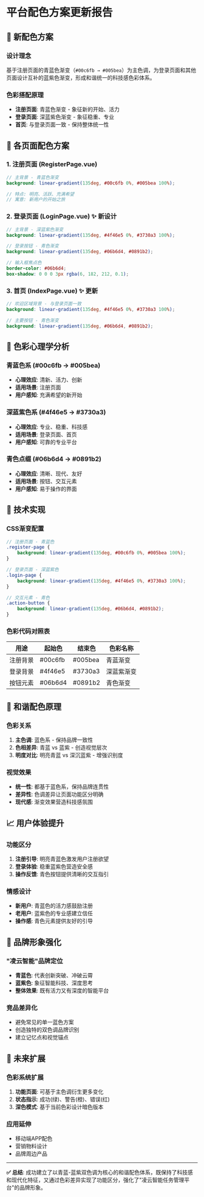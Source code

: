 # 平台配色方案更新报告

## 🎨 新配色方案

### 设计理念

基于注册页面的青蓝色渐变（`#00c6fb → #005bea`）为主色调，为登录页面和其他页面设计互补的蓝紫色渐变，形成和谐统一的科技感色彩体系。

### 色彩搭配原理

- **注册页面**: 青蓝色渐变 - 象征新的开始、活力
- **登录页面**: 深蓝紫色渐变 - 象征稳重、专业
- **首页**: 与登录页面一致 - 保持整体统一性

## 📱 各页面配色方案

### 1. 注册页面 (RegisterPage.vue)

```scss
// 主背景 - 青蓝色渐变
background: linear-gradient(135deg, #00c6fb 0%, #005bea 100%);

// 特点: 明亮、活跃、充满希望
// 寓意: 新用户的开始之旅
```

### 2. 登录页面 (LoginPage.vue) ✨ 新设计

```scss
// 主背景 - 深蓝紫色渐变
background: linear-gradient(135deg, #4f46e5 0%, #3730a3 100%);

// 登录按钮 - 青色渐变
background: linear-gradient(135deg, #06b6d4, #0891b2);

// 输入框焦点色
border-color: #06b6d4;
box-shadow: 0 0 0 3px rgba(6, 182, 212, 0.1);
```

### 3. 首页 (IndexPage.vue) ✨ 更新

```scss
// 欢迎区域背景 - 与登录页面一致
background: linear-gradient(135deg, #4f46e5 0%, #3730a3 100%);

// 主要按钮 - 青色渐变
background: linear-gradient(135deg, #06b6d4, #0891b2);
```

## 🎯 色彩心理学分析

### 青蓝色系 (#00c6fb → #005bea)

- **心理效应**: 清新、活力、创新
- **适用场景**: 注册页面
- **用户感知**: 充满希望的新开始

### 深蓝紫色系 (#4f46e5 → #3730a3)

- **心理效应**: 专业、稳重、科技感
- **适用场景**: 登录页面、首页
- **用户感知**: 可靠的专业平台

### 青色点缀 (#06b6d4 → #0891b2)

- **心理效应**: 清晰、现代、友好
- **适用场景**: 按钮、交互元素
- **用户感知**: 易于操作的界面

## 🔧 技术实现

### CSS渐变配置

```scss
// 注册页面 - 青蓝色
.register-page {
    background: linear-gradient(135deg, #00c6fb 0%, #005bea 100%);
}

// 登录页面 - 深蓝紫色
.login-page {
    background: linear-gradient(135deg, #4f46e5 0%, #3730a3 100%);
}

// 交互元素 - 青色
.action-button {
    background: linear-gradient(135deg, #06b6d4, #0891b2);
}
```

### 色彩代码对照表

| 用途     | 起始色  | 结束色  | 色彩名称   |
| -------- | ------- | ------- | ---------- |
| 注册背景 | #00c6fb | #005bea | 青蓝渐变   |
| 登录背景 | #4f46e5 | #3730a3 | 深蓝紫渐变 |
| 按钮元素 | #06b6d4 | #0891b2 | 青色渐变   |

## 🎨 和谐配色原理

### 色彩关系

1. **主色调**: 蓝色系 - 保持品牌一致性
2. **色相差异**: 青蓝 vs 蓝紫 - 创造视觉层次
3. **明度对比**: 明亮青蓝 vs 深沉蓝紫 - 增强识别度

### 视觉效果

- **统一性**: 都基于蓝色系，保持品牌连贯性
- **差异性**: 色调差异让页面功能区分明确
- **现代感**: 渐变效果营造科技感氛围

## 📈 用户体验提升

### 功能区分

1. **注册引导**: 明亮青蓝色激发用户注册欲望
2. **登录体验**: 稳重蓝紫色营造安全感
3. **操作反馈**: 青色按钮提供清晰的交互指引

### 情感设计

- **新用户**: 青蓝色的活力感鼓励注册
- **老用户**: 蓝紫色的专业感建立信任
- **操作感**: 青色元素提供友好的引导

## 🚀 品牌形象强化

### "凌云智能"品牌定位

- **青蓝色**: 代表创新突破、冲破云霄
- **蓝紫色**: 象征智能科技、深度思考
- **整体效果**: 既有活力又有深度的智能平台

### 竞品差异化

- 避免常见的单一蓝色方案
- 创造独特的双色调品牌识别
- 建立记忆点和视觉锚点

## 🔮 未来扩展

### 色彩系统扩展

1. **功能页面**: 可基于主色调衍生更多变化
2. **状态指示**: 成功(绿)、警告(橙)、错误(红)
3. **深色模式**: 基于当前色彩设计暗色版本

### 应用延伸

- 移动端APP配色
- 营销物料设计
- 品牌周边产品

---

**✅ 总结**: 成功建立了以青蓝-蓝紫双色调为核心的和谐配色体系，既保持了科技感和现代化特征，又通过色彩差异实现了功能区分，强化了"凌云智能任务管理平台"的品牌形象。
